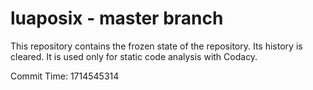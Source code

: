 # luaposix - master branch

This repository contains the frozen state of the repository.
Its history is cleared. It is used only for static code
analysis with Codacy.

Commit Time: 1714545314